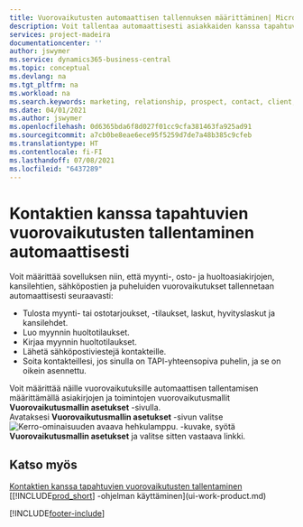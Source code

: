 ```yaml
---
title: Vuorovaikutusten automaattisen tallennuksen määrittäminen| Microsoft Docs
description: Voit tallentaa automaattisesti asiakkaiden kanssa tapahtuvan viestinnän, jotka liittyvät esimerkiksi myynti-, osto- tai huoltoasiakirjoihin tai puheluihin.
services: project-madeira
documentationcenter: ''
author: jswymer
ms.service: dynamics365-business-central
ms.topic: conceptual
ms.devlang: na
ms.tgt_pltfrm: na
ms.workload: na
ms.search.keywords: marketing, relationship, prospect, contact, client, customer
ms.date: 04/01/2021
ms.author: jswymer
ms.openlocfilehash: 0d6365bda6f8d027f01cc9cfa381463fa925ad91
ms.sourcegitcommit: a7cb0be8eae6ece95f5259d7de7a48b385c9cfeb
ms.translationtype: HT
ms.contentlocale: fi-FI
ms.lasthandoff: 07/08/2021
ms.locfileid: "6437289"
---
```

# <a name="recording-interactions-with-contacts-automatically"></a>Kontaktien kanssa tapahtuvien vuorovaikutusten tallentaminen automaattisesti
Voit määrittää sovelluksen niin, että myynti-, osto- ja huoltoasiakirjojen, kansilehtien, sähköpostien ja puheluiden vuorovaikutukset tallennetaan automaattisesti seuraavasti:

* Tulosta myynti- tai ostotarjoukset, -tilaukset, laskut, hyvityslaskut ja kansilehdet.
* Luo myynnin huoltotilaukset.
* Kirjaa myynnin huoltotilaukset.
* Lähetä sähköpostiviestejä kontakteille.
* Soita kontakteillesi, jos sinulla on TAPI-yhteensopiva puhelin, ja se on oikein asennettu.

Voit määrittää näille vuorovaikutuksille automaattisen tallentamisen määrittämällä asiakirjojen ja toimintojen vuorovaikutusmallit **Vuorovaikutusmallin asetukset** -sivulla.  
Avataksesi **Vuorovaikutusmallin asetukset** -sivun valitse ![Kerro-ominaisuuden avaava hehkulamppu.](media/ui-search/search_small.png "Kerro, mitä haluat tehdä") -kuvake, syötä **Vuorovaikutusmallin asetukset** ja valitse sitten vastaava linkki.

## <a name="see-also"></a>Katso myös
[Kontaktien kanssa tapahtuvien vuorovaikutusten tallentaminen](marketing-interactions.md)  
[[!INCLUDE[prod_short](includes/prod_short.md)] -ohjelman käyttäminen](ui-work-product.md)  


[!INCLUDE[footer-include](includes/footer-banner.md)]